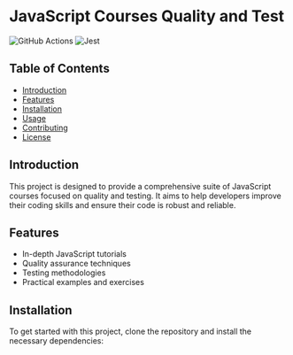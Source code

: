 # JavaScript Courses Quality and Test

![GitHub Actions](https://img.shields.io/github/actions/workflow/status/Antoine642/javascript-courses-quality-and-test/ci.yml?branch=feature%2Fplaywright)
![Jest](https://img.shields.io/badge/tested_with-jest-99424f.svg)

## Table of Contents
- [Introduction](#introduction)
- [Features](#features)
- [Installation](#installation)
- [Usage](#usage)
- [Contributing](#contributing)
- [License](#license)

## Introduction
This project is designed to provide a comprehensive suite of JavaScript courses focused on quality and testing. It aims to help developers improve their coding skills and ensure their code is robust and reliable.

## Features
- In-depth JavaScript tutorials
- Quality assurance techniques
- Testing methodologies
- Practical examples and exercises

## Installation
To get started with this project, clone the repository and install the necessary dependencies:
